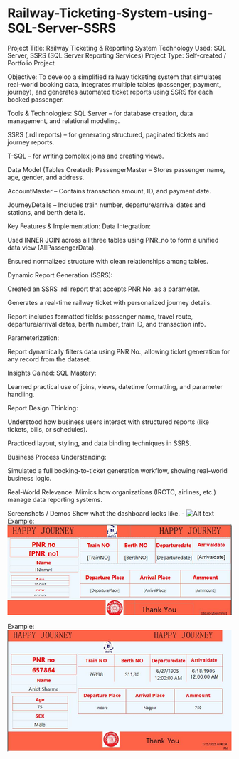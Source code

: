 # Railway-Ticketing-System-using-SQL-Server-SSRS

Project Title:
Railway Ticketing & Reporting System
Technology Used: SQL Server, SSRS (SQL Server Reporting Services)
Project Type: Self-created / Portfolio Project

Objective:
To develop a simplified railway ticketing system that simulates real-world booking data, integrates multiple tables (passenger, payment, journey), and generates automated ticket reports using SSRS for each booked passenger.

Tools & Technologies:
SQL Server – for database creation, data management, and relational modeling.

SSRS (.rdl reports) – for generating structured, paginated tickets and journey reports.

T-SQL – for writing complex joins and creating views.

Data Model (Tables Created):
PassengerMaster – Stores passenger name, age, gender, and address.

AccountMaster – Contains transaction amount, ID, and payment date.

JourneyDetails – Includes train number, departure/arrival dates and stations, and berth details.

Key Features & Implementation:
Data Integration:

Used INNER JOIN across all three tables using PNR_no to form a unified data view (AllPassengerData).

Ensured normalized structure with clean relationships among tables.

Dynamic Report Generation (SSRS):

Created an SSRS .rdl report that accepts PNR No. as a parameter.

Generates a real-time railway ticket with personalized journey details.

Report includes formatted fields: passenger name, travel route, departure/arrival dates, berth number, train ID, and transaction info.

Parameterization:

Report dynamically filters data using PNR No., allowing ticket generation for any record from the dataset.

Insights Gained:
SQL Mastery:

Learned practical use of joins, views, datetime formatting, and parameter handling.

Report Design Thinking:

Understood how business users interact with structured reports (like tickets, bills, or schedules).

Practiced layout, styling, and data binding techniques in SSRS.

Business Process Understanding:

Simulated a full booking-to-ticket generation workflow, showing real-world business logic.

Real-World Relevance:
Mimics how organizations (IRCTC, airlines, etc.) manage data reporting systems.


Screenshots / Demos
Show what the dashboard looks like. - ![Alt text](https://github.com/username/repo/assets/image.png)
Example: ![Dashboard Preview](https://github.com/Sourabh-verma-01/Railway-Ticketing-System-using-SQL-Server-SSRS/blob/main/Final%20ticket%201.JPG)

Example: ![Dashboard Preview](https://github.com/Sourabh-verma-01/Railway-Ticketing-System-using-SQL-Server-SSRS/blob/main/final%20ticket%202.JPG)

